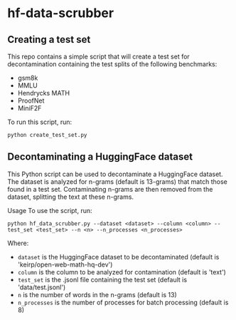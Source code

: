 # hf-data-scrubber

## Creating a test set

This repo contains a simple script that will create a test set for decontamination containing the test splits of the following benchmarks:

- gsm8k
- MMLU
- Hendrycks MATH
- ProofNet
- MiniF2F

To run this script, run:

```python create_test_set.py```

## Decontaminating a HuggingFace dataset

This Python script can be used to decontaminate a HuggingFace dataset. The dataset is analyzed for n-grams (default is 13-grams) that match those found in a test set. Contaminating n-grams are then removed from the dataset, splitting the text at these n-grams.

Usage
To use the script, run:

```python hf_data_scrubber.py --dataset <dataset> --column <column> --test_set <test_set> --n <n> --n_processes <n_processes>```

Where:

- `dataset` is the HuggingFace dataset to be decontaminated (default is 'keirp/open-web-math-hq-dev')
- `column` is the column to be analyzed for contamination (default is 'text')
- `test_set` is the .jsonl file containing the test set (default is 'data/test.jsonl')
- `n` is the number of words in the n-grams (default is 13)
- `n_processes` is the number of processes for batch processing (default is 8)